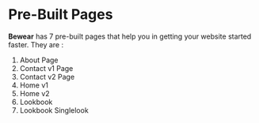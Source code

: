 # Pre-Built Pages

**Bewear** has 7 pre-built pages that help you in getting your website started faster. They are :

1. About Page
2. Contact v1 Page
3. Contact v2 Page
4. Home v1
5. Home v2
6. Lookbook
7. Lookbook Singlelook









